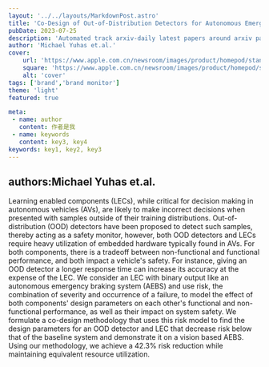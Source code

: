 ---layout: '../../layouts/MarkdownPost.astro'title: 'Co-Design of Out-of-Distribution Detectors for Autonomous Emergency Braking Systems'pubDate: 2023-07-25description: 'Automated track arxiv-daily latest papers around arxiv paper daily template'author: 'Michael Yuhas et.al.'cover:    url: 'https://www.apple.com.cn/newsroom/images/product/homepod/standard/Apple-HomePod-hero-230118_big.jpg.large_2x.jpg'    square: 'https://www.apple.com.cn/newsroom/images/product/homepod/standard/Apple-HomePod-hero-230118_big.jpg.large_2x.jpg'    alt: 'cover'tags: ['brand','brand monitor']theme: 'light'featured: truemeta: - name: author   content: 作者是我 - name: keywords   content: key3, key4keywords: key1, key2, key3---## authors:Michael Yuhas et.al. Learning enabled components (LECs), while critical for decision making in autonomous vehicles (AVs), are likely to make incorrect decisions when presented with samples outside of their training distributions. Out-of-distribution (OOD) detectors have been proposed to detect such samples, thereby acting as a safety monitor, however, both OOD detectors and LECs require heavy utilization of embedded hardware typically found in AVs. For both components, there is a tradeoff between non-functional and functional performance, and both impact a vehicle's safety. For instance, giving an OOD detector a longer response time can increase its accuracy at the expense of the LEC. We consider an LEC with binary output like an autonomous emergency braking system (AEBS) and use risk, the combination of severity and occurrence of a failure, to model the effect of both components' design parameters on each other's functional and non-functional performance, as well as their impact on system safety. We formulate a co-design methodology that uses this risk model to find the design parameters for an OOD detector and LEC that decrease risk below that of the baseline system and demonstrate it on a vision based AEBS. Using our methodology, we achieve a 42.3% risk reduction while maintaining equivalent resource utilization.
